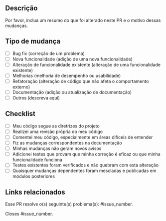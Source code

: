 ## Descrição

Por favor, inclua um resumo do que foi alterado neste PR e o motivo dessas mudanças.

## Tipo de mudança

- [ ] Bug fix (correção de um problema)
- [ ] Nova funcionalidade (adição de uma nova funcionalidade)
- [ ] Alteração de funcionalidade existente (alteração de uma funcionalidade existente)
- [ ] Melhorias (melhoria de desempenho ou usabilidade)
- [ ] Refatoração (alteração de código que não afeta o comportamento externo)
- [ ] Documentação (adição ou atualização de documentação)
- [ ] Outros (descreva aqui)

## Checklist

- [ ] Meu código segue as diretrizes do projeto
- [ ] Realizei uma revisão própria do meu código
- [ ] Comentei meu código, especialmente em áreas difíceis de entender
- [ ] Fiz as mudanças correspondentes na documentação
- [ ] Minhas mudanças não geram novos avisos
- [ ] Adicionei testes que provam que minha correção é eficaz ou que minha funcionalidade funciona
- [ ] Testes existentes foram verificados e não quebram com esta alteração
- [ ] Quaisquer mudanças dependentes foram mescladas e publicadas em módulos posteriores

## Links relacionados

Esse PR resolve o(s) seguinte(s) problema(s): #issue_number.

Closes #issue_number.